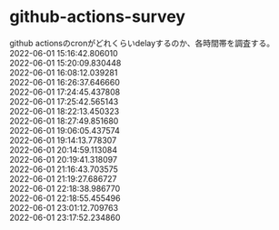 # github-actions-survey
github actionsのcronがどれくらいdelayするのか、各時間帯を調査する。
<br>2022-06-01 15:16:42.806010
<br>2022-06-01 15:20:09.830448
<br>2022-06-01 16:08:12.039281
<br>2022-06-01 16:26:37.646660
<br>2022-06-01 17:24:45.437808
<br>2022-06-01 17:25:42.565143
<br>2022-06-01 18:22:13.450323
<br>2022-06-01 18:27:49.851680
<br>2022-06-01 19:06:05.437574
<br>2022-06-01 19:14:13.778307
<br>2022-06-01 20:14:59.113084
<br>2022-06-01 20:19:41.318097
<br>2022-06-01 21:16:43.703575
<br>2022-06-01 21:19:27.686727
<br>2022-06-01 22:18:38.986770
<br>2022-06-01 22:18:55.455496
<br>2022-06-01 23:01:12.709763
<br>2022-06-01 23:17:52.234860
